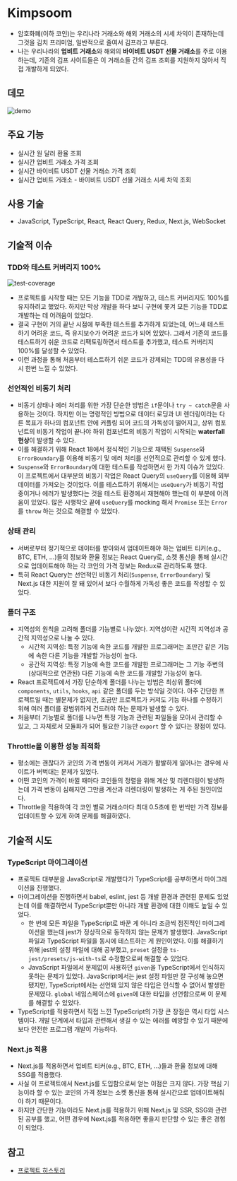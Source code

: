 # Kimpsoom

- 암호화폐(이하 코인)는 우리나라 거래소와 해외 거래소의 시세 차익이 존재하는데 그것을 김치 프리미엄, 일반적으로 줄여서 김프라고 부른다.
- 나는 우리나라의 **업비트 거래소**와 해외의 **바이비트 USDT 선물 거래소**를 주로 이용하는데, 기존의 김프 사이트들은 이 거래소들 간의 김프 조회를 지원하지 않아서 직접 개발하게 되었다.

## 데모

![demo](https://user-images.githubusercontent.com/52326913/200296692-85583aeb-e544-43ed-b91a-577ae69d4d9d.gif)

## 주요 기능

- 실시간 원 달러 환율 조회
- 실시간 업비트 거래소 가격 조회
- 실시간 바이비트 USDT 선물 거래소 가격 조회
- 실시간 업비트 거래소 - 바이비트 USDT 선물 거래소 시세 차익 조회

## 사용 기술

- JavaScript, TypeScript, React, React Query, Redux, Next.js, WebSocket

## 기술적 이슈

### TDD와 테스트 커버리지 100%

![test-coverage](https://user-images.githubusercontent.com/52326913/200296804-87104b75-b3be-4124-bcf3-382f40948c10.png)

- 프로젝트를 시작할 때는 모든 기능을 TDD로 개발하고, 테스트 커버리지도 100%를 유지하려고 했었다. 하지만 막상 개발을 하다 보니 구현에 쫓겨 모든 기능을 TDD로 개발하는 데 어려움이 있었다.
- 결국 구현이 거의 끝난 시점에 부족한 테스트를 추가하게 되었는데, 어느새 테스트하기 어려운 코드, 즉 유지보수가 어려운 코드가 되어 있었다. 그래서 기존의 코드를 테스트하기 쉬운 코드로 리팩토링하면서 테스트를 추가했고, 테스트 커버리지 100%를 달성할 수 있었다.
- 이런 과정을 통해 처음부터 테스트하기 쉬운 코드가 강제되는 TDD의 유용성을 다시 한번 느낄 수 있었다.

### 선언적인 비동기 처리

- 비동기 상태나 에러 처리를 위한 가장 단순한 방법은 `if`문이나 `try ~ catch`문을 사용하는 것이다. 하지만 이는 명령적인 방법으로 데이터 로딩과 UI 렌더링이라는 다른 목표가 하나의 컴포넌트 안에 커플링 되어 코드의 가독성이 떨어지고, 상위 컴포넌트의 비동기 작업이 끝나야 하위 컴포넌트의 비동기 작업이 시작되는 **waterfall 현상**이 발생할 수 있다.
- 이를 해결하기 위해 React 18에서 정식적인 기능으로 채택된 `Suspense`와 `ErrorBoundary`를 이용해 비동기 및 에러 처리를 선언적으로 관리할 수 있게 했다.
- `Suspense`와 `ErrorBoundary`에 대한 테스트를 작성하면서 한 가지 이슈가 있었다. 이 프로젝트에서 대부분의 비동기 작업은 React Query의 `useQuery`를 이용해 외부 데이터를 가져오는 것이었다. 이를 테스트하기 위해서는 `useQuery`가 비동기 작업 중이거나 에러가 발생했다는 것을 테스트 환경에서 재현해야 했는데 이 부분에 어려움이 있었다. 많은 시행착오 끝에 `useQuery`를 mocking 해서 `Promise` 또는 `Error`를 `throw` 하는 것으로 해결할 수 있었다.

### 상태 관리

- 서버로부터 정기적으로 데이터를 받아와서 업데이트해야 하는 업비트 티커(e.g., BTC, ETH, …)들의 정보와 환율 정보는 React Query로, 소켓 통신을 통해 실시간으로 업데이트해야 하는 각 코인의 가격 정보는 Redux로 관리하도록 했다.
- 특히 React Query는 선언적인 비동기 처리(`Suspense`, `ErrorBoundary`) 및 Next.js 대한 지원이 잘 돼 있어서 보다 수월하게 가독성 좋은 코드를 작성할 수 있었다.

### 폴더 구조

- 지역성의 원칙을 고려해 폴더를 기능별로 나누었다. 지역성이란 시간적 지역성과 공간적 지역성으로 나눌 수 있다.
    - 시간적 지역성: 특정 기능에 속한 코드를 개발한 프로그래머는 조만간 같은 기능에 속한 다른 기능을 개발할 가능성이 높다.
    - 공간적 지역성: 특정 기능에 속한 코드를 개발한 프로그래머는 그 기능 주변의 (상대적으로 연관된) 다른 기능에 속한 코드를 개발할 가능성이 높다.
- React 프로젝트에서 가장 단순하게 폴더를 나누는 방법은 최상위 폴더에 `components`, `utils`, `hooks`, `api` 같은 폴더를 두는 방식일 것이다. 아주 간단한 프로젝트일 때는 별문제가 없지만, 조금만 프로젝트가 커져도 기능 하나를 수정하기 위해 여러 폴더를 광범위하게 건드려야 하는 문제가 발생할 수 있다.
- 처음부터 기능별로 폴더를 나누면 특정 기능과 관련된 파일들을 모아서 관리할 수 있고, 그 자체로서 모듈화가 되어 필요한 기능만 `export` 할 수 있다는 장점이 있다.

### Throttle을 이용한 성능 최적화

- 평소에는 괜찮다가 코인의 가격 변동이 커져서 거래가 활발하게 일어나는 경우에 사이트가 버벅대는 문제가 있었다.
- 어떤 코인의 가격이 바뀔 때마다 코인들의 정렬을 위해 계산 및 리렌더링이 발생하는데 가격 변동이 심해지면 그만큼 계산과 리렌더링이 발생하는 게 주된 원인이었다.
- Throttle을 적용하여 각 코인 별로 거래소마다 최대 0.5초에 한 번씩만 가격 정보를 업데이트할 수 있게 하여 문제를 해결하였다.

## 기술적 시도

### TypeScript 마이그레이션

- 프로젝트 대부분을 JavaScript로 개발했다가 TypeScript를 공부하면서 마이그레이션을 진행했다.
- 마이그레이션을 진행하면서 babel, eslint, jest 등 개발 환경과 관련된 문제도 있었는데 이를 해결하면서 TypeScript뿐만 아니라 개발 환경에 대한 이해도 높일 수 있었다.
    - 한 번에 모든 파일을 TypeScript로 바꾼 게 아니라 조금씩 점진적인 마이그레이션을 했는데 jest가 정상적으로 동작하지 않는 문제가 발생했다. JavaScript 파일과 TypeScript 파일을 동시에 테스트하는 게 원인이었다. 이를 해결하기 위해 jest의 설정 파일에 대해 공부했고, `preset` 설정을 `ts-jest/presets/js-with-ts`로 수정함으로써 해결할 수 있었다.
    - JavaScript 파일에서 문제없이 사용하던 `given`을 TypeScript에서 인식하지 못하는 문제가 있었다. JavaScript에서는 jest 설정 파일만 잘 구성해 놓으면 됐지만, TypeScript에서는 선언돼 있지 않은 타입은 인식할 수 없어서 발생한 문제였다. `global` 네임스페이스에 `given`에 대한 타입을 선언함으로써 이 문제를 해결할 수 있었다.
- TypeScript를 적용하면서 직접 느낀 TypeScript의 가장 큰 장점은 역시 타입 시스템이다. 개발 단계에서 타입과 관련해서 생길 수 있는 에러를 예방할 수 있기 때문에 보다 안전한 프로그램 개발이 가능하다.

### Next.js 적용

- Next.js를 적용하면서 업비트 티커(e.g., BTC, ETH, …)들과 환율 정보에 대해 SSG를 적용했다.
- 사실 이 프로젝트에서 Next.js를 도입함으로써 얻는 이점은 크지 않다. 가장 핵심 기능이라 할 수 있는 코인의 가격 정보는 소켓 통신을 통해 실시간으로 업데이트해줘야 하기 때문이다.
- 하지만 간단한 기능이라도 Next.js를 적용하기 위해 Next.js 및 SSR, SSG와 관련된 공부를 했고, 어떤 경우에 Next.js를 적용하면 좋을지 판단할 수 있는 좋은 경험이 되었다.

## 참고

- [프로젝트 히스토리](https://docs.google.com/document/d/1PIDcWXvNJTN8OQqW1XVqjgBCrhkQqYgXXaA4Zm2nfwU/)

